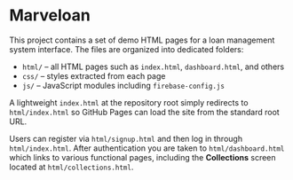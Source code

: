 # Marveloan

This project contains a set of demo HTML pages for a loan management
system interface. The files are organized into dedicated folders:

- `html/` – all HTML pages such as `index.html`, `dashboard.html`, and others
- `css/` – styles extracted from each page
- `js/` – JavaScript modules including `firebase-config.js`

A lightweight `index.html` at the repository root simply redirects to
`html/index.html` so GitHub Pages can load the site from the standard
root URL.

Users can register via `html/signup.html` and then log in through
`html/index.html`. After authentication you are taken to
`html/dashboard.html` which links to various functional pages,
including the **Collections** screen located at `html/collections.html`.
